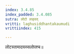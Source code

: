 ```yaml
---
index: 3.4.85
index_padded: 3.4.085
sutra: लोटो लङ्वत्‌
vritti: laghusiddhantakaumudi
vrittiindex: 415

---
```

लोटस्तामादयस्सलोपश्च॥
